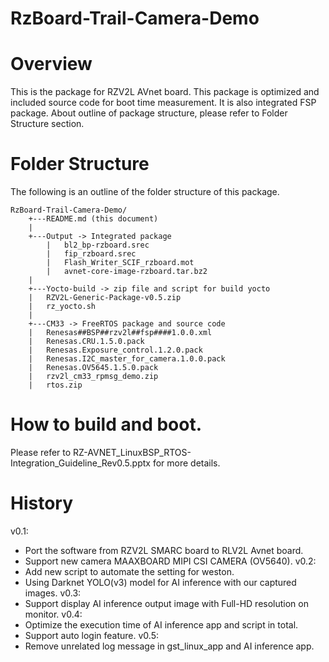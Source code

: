 # RzBoard-Trail-Camera-Demo
# Overview
This is the package for RZV2L AVnet board.
This package is optimized and included source code for boot time measurement. It is also integrated FSP package.
About outline of package structure, please refer to Folder Structure section.

# Folder Structure
The following is an outline of the folder structure of this package.
```
RzBoard-Trail-Camera-Demo/
	+---README.md (this document)
	|	
	+---Output -> Integrated package
    	|	bl2_bp-rzboard.srec
    	|	fip_rzboard.srec
    	|	Flash_Writer_SCIF_rzboard.mot
    	|	avnet-core-image-rzboard.tar.bz2
	|
	+---Yocto-build -> zip file and script for build yocto
	|	RZV2L-Generic-Package-v0.5.zip
	|	rz_yocto.sh
	|
	+---CM33 -> FreeRTOS package and source code
	|	Renesas##BSP##rzv2l##fsp####1.0.0.xml
	|	Renesas.CRU.1.5.0.pack
	|	Renesas.Exposure_control.1.2.0.pack
	|	Renesas.I2C_master_for_camera.1.0.0.pack
	|	Renesas.OV5645.1.5.0.pack
	|	rzv2l_cm33_rpmsg_demo.zip
	|	rtos.zip				
```
# How to build and boot.
Please refer to RZ-AVNET_LinuxBSP_RTOS-Integration_Guideline_Rev0.5.pptx for more details.

# History
v0.1:
- Port the software from RZV2L SMARC board to RLV2L Avnet board.
- Support new camera MAAXBOARD MIPI CSI CAMERA (OV5640).
v0.2:
- Add new script to automate the setting for weston.
- Using Darknet YOLO(v3) model for AI inference with our captured images.
v0.3:
- Support display AI inference output image with Full-HD resolution on monitor.
v0.4:
- Optimize the execution time of AI inference app and script in total.
- Support auto login feature.
v0.5:
- Remove unrelated log message in gst_linux_app and AI inference app.
